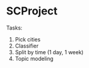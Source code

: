 # SCProject

Tasks:

1. Pick cities
2. Classifier
3. Split by time (1 day, 1 week)
4. Topic modeling
